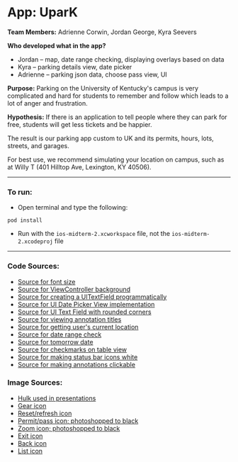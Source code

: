 # App: UparK

**Team Members:** Adrienne Corwin, Jordan George, Kyra Seevers

**Who developed what in the app?**
- Jordan – map, date range checking, displaying overlays based on data
- Kyra – parking details view, date picker
- Adrienne – parking json data, choose pass view, UI

**Purpose:** Parking on the University of Kentucky's campus is very complicated and hard for students to remember and follow which leads to a lot of anger and frustration.

**Hypothesis:** If there is an application to tell people where they can park for free, students will get less tickets and be happier.

The result is our parking app custom to UK and its permits, hours, lots, streets, and garages.

For best use, we recommend simulating your location on campus, such as at Willy T (401 Hilltop Ave, Lexington, KY 40506).

<hr>

### To run:
- Open terminal and type the following:
```
pod install
```
- Run with the `ios-midterm-2.xcworkspace` file, not the `ios-midterm-2.xcodeproj` file

<hr>

### Code Sources:
- [Source for font size](https://stackoverflow.com/questions/28742018/swift-increase-font-size-of-the-uitextview-how)
- [Source for ViewController background](https://stackoverflow.com/questions/29759224/change-background-color-of-viewcontroller-swift-single-view-application/29759262)
- [Source for creating a UITextField programmatically](https://stackoverflow.com/questions/2728354/add-uitextfield-on-uiview-programmatically)
- [Source for UI Date Picker View implementation](https://www.youtube.com/watch?v=aa-lNWUVY7g)
- [Source for UI Text Field with rounded corners](https://stackoverflow.com/questions/13717007/uitextfield-rounded-corner-issue)
- [Source for viewing annotation titles](https://stackoverflow.com/questions/37320485/swift-how-to-get-information-from-a-custom-annotation-on-clicked)
- [Source for getting user's current location](https://stackoverflow.com/questions/25296691/get-users-current-location-coordinates)
- [Source for date range check](https://stackoverflow.com/questions/29652771/how-to-check-if-time-is-within-a-specific-range-in-swift/39499504#)
- [Source for tomorrow date](https://stackoverflow.com/questions/44009804/swift-3-how-to-get-date-for-tomorrow-and-yesterday-take-care-special-case-ne)
- [Source for checkmarks on table view](https://www.youtube.com/watch?v=5MZ-WJuSdpg)
- [Source for making status bar icons white](https://stackoverflow.com/questions/38740648/how-to-set-status-bar-style-in-swift-3)
- [Source for making annotations clickable](https://www.hackingwithswift.com/example-code/location/how-to-add-annotations-to-mkmapview-using-mkpointannotation-and-mkpinannotationview)

### Image Sources:
- [Hulk used in presentations](https://www.google.com/search?safe=strict&client=firefox-b-1-ab&biw=1440&bih=781&tbm=isch&sa=1&ei=FcbVW-OoEMzMjwS26JTQCQ&q=hulk&oq=hulk&gs_l=img.3..0i67l2j0j0i67j0l3j0i67l2j0.32104.32571..32783...0.0..0.168.331.3j1......1....1..gws-wiz-img.......35i39.0EZpNXHRQe4#imgrc=IuSm1zmzoiIeoM)
- [Gear icon](https://www.iconfinder.com/icons/192450/settings_icon)
- [Reset/refresh icon](https://www.kisspng.com/png-computer-icons-android-synchronization-refresh-ico-2670652/)
- [Permit/pass icon; photoshopped to black](https://uknow.uky.edu/sites/default/files/styles/uknow_story_image/public/externals/ec8f40452989ecb2a59ab6a53d26a1c6.jpg)
- [Zoom icon; photoshopped to black](http://chittagongit.com/icon/navigation-icon-png-25.html)
- [Exit icon](https://openclipart.org/image/2400px/svg_to_png/242814/close_icon_black.png)
- [Back icon]()
- [List icon]()
